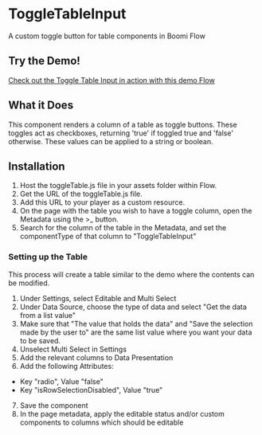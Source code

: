 # ToggleTableInput
A custom toggle button for table components in Boomi Flow

## Try the Demo!
[Check out the Toggle Table Input in action with this demo Flow](https://us.flow-prod.boomi.com/ef3210f4-6711-4ce9-ac6c-6212be3767e5/play/ToggleTime?flow-id=3272a051-4a87-4eec-856b-54625f2123c5)

## What it Does
This component renders a column of a table as toggle buttons.  These toggles act as checkboxes, returning 'true' if toggled true and 'false' otherwise.  These values can be applied to a string or boolean.

## Installation

1. Host the toggleTable.js file in your assets folder within Flow.
2. Get the URL of the toggleTable.js file.
3. Add this URL to your player as a custom resource.
4. On the page with the table you wish to have a toggle column, open the Metadata using the >_ button.
5. Search for the column of the table in the Metadata, and set the componentType of that column to "ToggleTableInput"

### Setting up the Table
This process will create a table similar to the demo where the contents can be modified.

1. Under Settings, select Editable and Multi Select
2. Under Data Source, choose the type of data and select "Get the data from a list value"
3. Make sure that "The value that holds the data" and "Save the selection made by the user to" are the same list value where you want your data to be saved.
4. Unselect Multi Select in Settings
5. Add the relevant columns to Data Presentation
6. Add the following Attributes:
* Key "radio", Value "false"
* Key "isRowSelectionDisabled", Value "true"
7. Save the component
8. In the page metadata, apply the editable status and/or custom components to columns which should be editable
